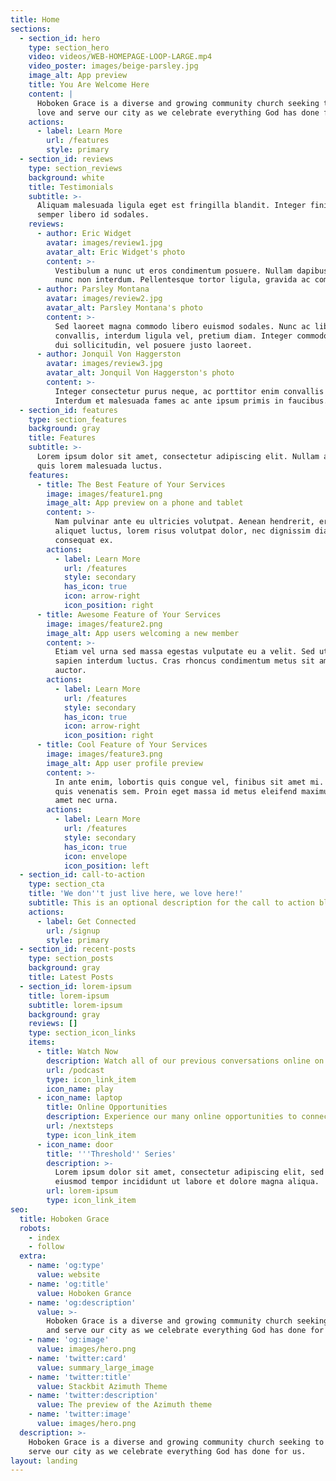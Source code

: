 ```yaml
---
title: Home
sections:
  - section_id: hero
    type: section_hero
    video: videos/WEB-HOMEPAGE-LOOP-LARGE.mp4
    video_poster: images/beige-parsley.jpg
    image_alt: App preview
    title: You Are Welcome Here
    content: |
      Hoboken Grace is a diverse and growing community church seeking to 
      love and serve our city as we celebrate everything God has done for us.
    actions:
      - label: Learn More
        url: /features
        style: primary
  - section_id: reviews
    type: section_reviews
    background: white
    title: Testimonials
    subtitle: >-
      Aliquam malesuada ligula eget est fringilla blandit. Integer finibus
      semper libero id sodales.
    reviews:
      - author: Eric Widget
        avatar: images/review1.jpg
        avatar_alt: Eric Widget's photo
        content: >-
          Vestibulum a nunc ut eros condimentum posuere. Nullam dapibus quis
          nunc non interdum. Pellentesque tortor ligula, gravida ac commodo eu.
      - author: Parsley Montana
        avatar: images/review2.jpg
        avatar_alt: Parsley Montana's photo
        content: >-
          Sed laoreet magna commodo libero euismod sodales. Nunc ac libero
          convallis, interdum ligula vel, pretium diam. Integer commodo sem at
          dui sollicitudin, vel posuere justo laoreet.
      - author: Jonquil Von Haggerston
        avatar: images/review3.jpg
        avatar_alt: Jonquil Von Haggerston's photo
        content: >-
          Integer consectetur purus neque, ac porttitor enim convallis vitae.
          Interdum et malesuada fames ac ante ipsum primis in faucibus.
  - section_id: features
    type: section_features
    background: gray
    title: Features
    subtitle: >-
      Lorem ipsum dolor sit amet, consectetur adipiscing elit. Nullam a metus
      quis lorem malesuada luctus.
    features:
      - title: The Best Feature of Your Services
        image: images/feature1.png
        image_alt: App preview on a phone and tablet
        content: >-
          Nam pulvinar ante eu ultricies volutpat. Aenean hendrerit, eros sed
          aliquet luctus, lorem risus volutpat dolor, nec dignissim diam neque
          consequat ex.
        actions:
          - label: Learn More
            url: /features
            style: secondary
            has_icon: true
            icon: arrow-right
            icon_position: right
      - title: Awesome Feature of Your Services
        image: images/feature2.png
        image_alt: App users welcoming a new member
        content: >-
          Etiam vel urna sed massa egestas vulputate eu a velit. Sed ut nisl nec
          sapien interdum luctus. Cras rhoncus condimentum metus sit amet
          auctor.
        actions:
          - label: Learn More
            url: /features
            style: secondary
            has_icon: true
            icon: arrow-right
            icon_position: right
      - title: Cool Feature of Your Services
        image: images/feature3.png
        image_alt: App user profile preview
        content: >-
          In ante enim, lobortis quis congue vel, finibus sit amet mi. Aenean
          quis venenatis sem. Proin eget massa id metus eleifend maximus sit
          amet nec urna.
        actions:
          - label: Learn More
            url: /features
            style: secondary
            has_icon: true
            icon: envelope
            icon_position: left
  - section_id: call-to-action
    type: section_cta
    title: 'We don''t just live here, we love here!'
    subtitle: This is an optional description for the call to action block.
    actions:
      - label: Get Connected
        url: /signup
        style: primary
  - section_id: recent-posts
    type: section_posts
    background: gray
    title: Latest Posts
  - section_id: lorem-ipsum
    title: lorem-ipsum
    subtitle: lorem-ipsum
    background: gray
    reviews: []
    type: section_icon_links
    items:
      - title: Watch Now
        description: Watch all of our previous conversations online on demand!
        url: /podcast
        type: icon_link_item
        icon_name: play
      - icon_name: laptop
        title: Online Opportunities
        description: Experience our many online opportunities to connect and grow!
        url: /nextsteps
        type: icon_link_item
      - icon_name: door
        title: '''Threshold'' Series'
        description: >-
          Lorem ipsum dolor sit amet, consectetur adipiscing elit, sed do
          eiusmod tempor incididunt ut labore et dolore magna aliqua.
        url: lorem-ipsum
        type: icon_link_item
seo:
  title: Hoboken Grace
  robots:
    - index
    - follow
  extra:
    - name: 'og:type'
      value: website
    - name: 'og:title'
      value: Hoboken Grance
    - name: 'og:description'
      value: >-
        Hoboken Grace is a diverse and growing community church seeking to love
        and serve our city as we celebrate everything God has done for us.
    - name: 'og:image'
      value: images/hero.png
    - name: 'twitter:card'
      value: summary_large_image
    - name: 'twitter:title'
      value: Stackbit Azimuth Theme
    - name: 'twitter:description'
      value: The preview of the Azimuth theme
    - name: 'twitter:image'
      value: images/hero.png
  description: >-
    Hoboken Grace is a diverse and growing community church seeking to love and
    serve our city as we celebrate everything God has done for us.
layout: landing
---
```

